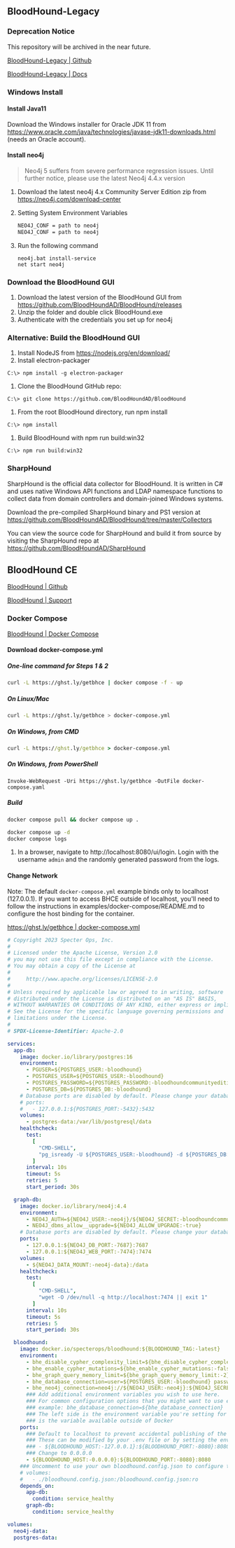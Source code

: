 ## BloodHound-Legacy

### Deprecation Notice

This repository will be archived in the near future.

[BloodHound-Legacy | Github](https://github.com/SpecterOps/BloodHound-Legacy)

[BloodHound-Legacy | Docs](https://bloodhound.readthedocs.io/en/latest/index.html)

### Windows Install

#### Install Java11

Download the Windows installer for Oracle JDK 11 from https://www.oracle.com/java/technologies/javase-jdk11-downloads.html (needs an Oracle account).

#### Install neo4j

> Neo4j 5 suffers from severe performance regression issues. Until further notice, please use the latest Neo4j 4.4.x version

1. Download the latest neo4j 4.x Community Server Edition zip from https://neo4j.com/download-center

2. Setting System Environment Variables

   ```cmd
   NEO4J_CONF = path to neo4j
   NEO4J_CONF = path to neo4j
   ```

3. Run the following command

   ```
   neo4j.bat install-service
   net start neo4j
   ```

### Download the BloodHound GUI

   1. Download the latest version of the BloodHound GUI from https://github.com/BloodHoundAD/BloodHound/releases
   2. Unzip the folder and double click BloodHound.exe
   3. Authenticate with the credentials you set up for neo4j

### Alternative: Build the BloodHound GUI

   1. Install NodeJS from https://nodejs.org/en/download/
   2. Install electron-packager

   ```
   C:\> npm install -g electron-packager
   ```

   1. Clone the BloodHound GitHub repo:

   ```
   C:\> git clone https://github.com/BloodHoundAD/BloodHound
   ```

   1. From the root BloodHound directory, run npm install

   ```
   C:\> npm install
   ```

   1. Build BloodHound with npm run build:win32

   ```
   C:\> npm run build:win32
   ```

### SharpHound

SharpHound is the official data collector for BloodHound. It is written in C# and uses native Windows API functions and LDAP namespace functions to collect data from domain controllers and domain-joined Windows systems.

Download the pre-compiled SharpHound binary and PS1 version at https://github.com/BloodHoundAD/BloodHound/tree/master/Collectors

You can view the source code for SharpHound and build it from source by visiting the SharpHound repo at https://github.com/BloodHoundAD/SharpHound

## BloodHound CE

[BloodHound | Github](https://github.com/SpecterOps/BloodHound)

[BloodHound | Support](https://support.bloodhoundenterprise.io/hc/en-us)

### Docker Compose

[BloodHound | Docker Compose](https://support.bloodhoundenterprise.io/hc/en-us/articles/17468450058267-Install-BloodHound-Community-Edition-with-Docker-Compose)

#### Download docker-compose.yml

#####  One-line command for Steps 1 & 2

```bash
curl -L https://ghst.ly/getbhce | docker compose -f - up
```

##### On Linux/Mac

```bash
curl -L https://ghst.ly/getbhce > docker-compose.yml
```

##### On Windows, from CMD

```cmd
curl -L https://ghst.ly/getbhce > docker-compose.yml
```

##### On Windows, from PowerShell

```
Invoke-WebRequest -Uri https://ghst.ly/getbhce -OutFile docker-compose.yaml
```

##### Build

```bash
docker compose pull && docker compose up .

docker compose up -d
docker compose logs
```

1. In a browser, navigate to http://localhost:8080/ui/login. Login with the username `admin` and the randomly generated password from the logs.

#### Change Network

Note: The default `docker-compose.yml` example binds only to localhost (127.0.0.1). If you want to access BHCE outside of localhost, you'll need to follow the instructions in examples/docker-compose/README.md to configure the host binding for the container.

[https://ghst.ly/getbhce | docker-compose.yml](https://raw.githubusercontent.com/SpecterOps/bloodhound/main/examples/docker-compose/docker-compose.yml)

```yaml
# Copyright 2023 Specter Ops, Inc.
#
# Licensed under the Apache License, Version 2.0
# you may not use this file except in compliance with the License.
# You may obtain a copy of the License at
#
#     http://www.apache.org/licenses/LICENSE-2.0
#
# Unless required by applicable law or agreed to in writing, software
# distributed under the License is distributed on an "AS IS" BASIS,
# WITHOUT WARRANTIES OR CONDITIONS OF ANY KIND, either express or implied.
# See the License for the specific language governing permissions and
# limitations under the License.
#
# SPDX-License-Identifier: Apache-2.0

services:
  app-db:
    image: docker.io/library/postgres:16
    environment:
      - PGUSER=${POSTGRES_USER:-bloodhound}
      - POSTGRES_USER=${POSTGRES_USER:-bloodhound}
      - POSTGRES_PASSWORD=${POSTGRES_PASSWORD:-bloodhoundcommunityedition}
      - POSTGRES_DB=${POSTGRES_DB:-bloodhound}
    # Database ports are disabled by default. Please change your database password to something secure before uncommenting
    # ports:
    #   - 127.0.0.1:${POSTGRES_PORT:-5432}:5432
    volumes:
      - postgres-data:/var/lib/postgresql/data
    healthcheck:
      test:
        [
          "CMD-SHELL",
          "pg_isready -U ${POSTGRES_USER:-bloodhound} -d ${POSTGRES_DB:-bloodhound} -h 127.0.0.1 -p 5432"
        ]
      interval: 10s
      timeout: 5s
      retries: 5
      start_period: 30s

  graph-db:
    image: docker.io/library/neo4j:4.4
    environment:
      - NEO4J_AUTH=${NEO4J_USER:-neo4j}/${NEO4J_SECRET:-bloodhoundcommunityedition}
      - NEO4J_dbms_allow__upgrade=${NEO4J_ALLOW_UPGRADE:-true}
    # Database ports are disabled by default. Please change your database password to something secure before uncommenting
    ports:
      - 127.0.0.1:${NEO4J_DB_PORT:-7687}:7687
      - 127.0.0.1:${NEO4J_WEB_PORT:-7474}:7474
    volumes:
      - ${NEO4J_DATA_MOUNT:-neo4j-data}:/data
    healthcheck:
      test:
        [
          "CMD-SHELL",
          "wget -O /dev/null -q http://localhost:7474 || exit 1"
        ]
      interval: 10s
      timeout: 5s
      retries: 5
      start_period: 30s

  bloodhound:
    image: docker.io/specterops/bloodhound:${BLOODHOUND_TAG:-latest}
    environment:
      - bhe_disable_cypher_complexity_limit=${bhe_disable_cypher_complexity_limit:-false}
      - bhe_enable_cypher_mutations=${bhe_enable_cypher_mutations:-false}
      - bhe_graph_query_memory_limit=${bhe_graph_query_memory_limit:-2}
      - bhe_database_connection=user=${POSTGRES_USER:-bloodhound} password=${POSTGRES_PASSWORD:-bloodhoundcommunityedition} dbname=${POSTGRES_DB:-bloodhound} host=app-db
      - bhe_neo4j_connection=neo4j://${NEO4J_USER:-neo4j}:${NEO4J_SECRET:-bloodhoundcommunityedition}@graph-db:7687/
      ### Add additional environment variables you wish to use here.
      ### For common configuration options that you might want to use environment variables for, see `.env.example`
      ### example: bhe_database_connection=${bhe_database_connection}
      ### The left side is the environment variable you're setting for bloodhound, the variable on the right in `${}`
      ### is the variable available outside of Docker
    ports:
      ### Default to localhost to prevent accidental publishing of the service to your outer networks
      ### These can be modified by your .env file or by setting the environment variables in your Docker host OS
      ### - ${BLOODHOUND_HOST:-127.0.0.1}:${BLOODHOUND_PORT:-8080}:8080
      ### Change to 0.0.0.0
      - ${BLOODHOUND_HOST:-0.0.0.0}:${BLOODHOUND_PORT:-8080}:8080
    ### Uncomment to use your own bloodhound.config.json to configure the application
    # volumes:
    #   - ./bloodhound.config.json:/bloodhound.config.json:ro
    depends_on:
      app-db:
        condition: service_healthy
      graph-db:
        condition: service_healthy

volumes:
  neo4j-data:
  postgres-data:
```